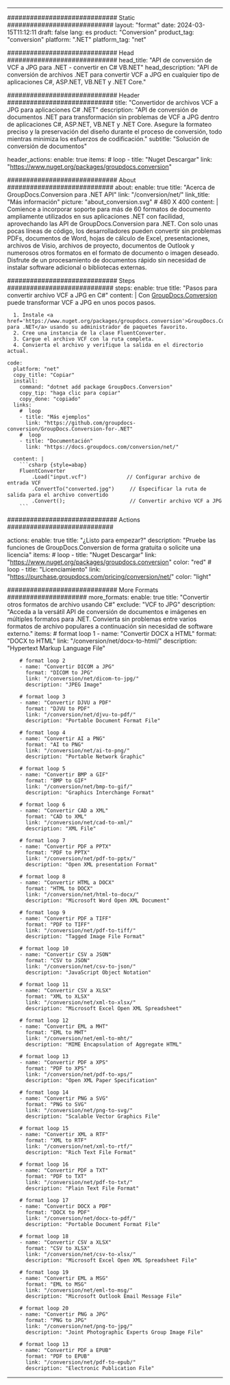  
---
############################# Static ############################
layout: "format"
date: 2024-03-15T11:12:11
draft: false
lang: es
product: "Conversion"
product_tag: "conversion"
platform: ".NET"
platform_tag: "net"

############################# Head #############################
head_title: "API de conversión de VCF a JPG para .NET - convertir en C# VB.NET"
head_description: "API de conversión de archivos .NET para convertir VCF a JPG en cualquier tipo de aplicaciones C#, ASP.NET, VB.NET y .NET Core."

############################# Header ############################
title: "Convertidor de archivos VCF a JPG para aplicaciones C# .NET" 
description: "API de conversión de documentos .NET para transformación sin problemas de VCF a JPG dentro de aplicaciones C#, ASP.NET, VB.NET y .NET Core. Asegure la formateo preciso y la preservación del diseño durante el proceso de conversión, todo mientras minimiza los esfuerzos de codificación." 
subtitle: "Solución de conversión de documentos" 

header_actions:
  enable: true
  items:
    #  loop
    - title: "Nuget Descargar"
      link: "https://www.nuget.org/packages/groupdocs.conversion"


############################# About ############################
about:
    enable: true
    title: "Acerca de GroupDocs.Conversion para .NET API"
    link: "/conversion/net/"
    link_title: "Más información"
    picture: "about_conversion.svg" # 480 X 400
    content: |
      Comience a incorporar soporte para más de 60 formatos de documento ampliamente utilizados en sus aplicaciones .NET con facilidad, aprovechando las API de GroupDocs.Conversion para .NET. Con solo unas pocas líneas de código, los desarrolladores pueden convertir sin problemas PDFs, documentos de Word, hojas de cálculo de Excel, presentaciones, archivos de Visio, archivos de proyecto, documentos de Outlook y numerosos otros formatos en el formato de documento o imagen deseado. Disfrute de un procesamiento de documentos rápido sin necesidad de instalar software adicional o bibliotecas externas.


############################# Steps ############################
steps:
    enable: true
    title: "Pasos para convertir archivo VCF a JPG en C#" 
    content: |
      Con <a href='https://products.groupdocs.com/conversion/net/'>GroupDocs.Conversion</a> puede transformar VCF a JPG en unos pocos pasos.
      
      1. Instale <a href='https://www.nuget.org/packages/groupdocs.conversion'>GroupDocs.Conversion para .NET</a> usando su administrador de paquetes favorito. 
      2. Cree una instancia de la clase FluentConverter.  
      3. Cargue el archivo VCF con la ruta completa. 
      4. Convierta el archivo y verifique la salida en el directorio actual. 
   
    code:
      platform: "net"
      copy_title: "Copiar"
      install:
        command: "dotnet add package GroupDocs.Conversion"
        copy_tip: "haga clic para copiar"
        copy_done: "copiado"
      links:
        #  loop
        - title: "Más ejemplos"
          link: "https://github.com/groupdocs-conversion/GroupDocs.Conversion-for-.NET"
        #  loop
        - title: "Documentación"
          link: "https://docs.groupdocs.com/conversion/net/"
          
      content: |
        ```csharp {style=abap}
        FluentConverter
            .Load("input.vcf")             // Configurar archivo de entrada VCF
            .ConvertTo("converted.jpg")     // Especificar la ruta de salida para el archivo convertido
            .Convert();                     // Convertir archivo VCF a JPG        
        ```            

############################# Actions ############################

actions:
  enable: true
  title: "¿Listo para empezar?"
  description: "Pruebe las funciones de GroupDocs.Conversion de forma gratuita o solicite una licencia"
  items:
    #  loop
    - title: "Nuget Descargar"
      link: "https://www.nuget.org/packages/groupdocs.conversion"
      color: "red"
        #  loop
    - title: "Licenciamiento"
      link: "https://purchase.groupdocs.com/pricing/conversion/net/"
      color: "light"


############################# More Formats #####################
more_formats:
    enable: true
    title: "Convertir otros formatos de archivo usando C#"
    exclude: "VCF to JPG"
    description: "Acceda a la versátil API de conversión de documentos e imágenes en múltiples formatos para .NET. Convierta sin problemas entre varios formatos de archivo populares a continuación sin necesidad de software externo."
    items: 
        # format loop 1
        - name: "Convertir DOCX a HTML"
          format: "DOCX to HTML"
          link: "/conversion/net/docx-to-html/"
          description: "Hypertext Markup Language File" 

        # format loop 2
        - name: "Convertir DICOM a JPG" 
          format: "DICOM to JPG"
          link: "/conversion/net/dicom-to-jpg/"
          description: "JPEG Image" 

        # format loop 3
        - name: "Convertir DJVU a PDF"
          format: "DJVU to PDF"
          link: "/conversion/net/djvu-to-pdf/"
          description: "Portable Document Format File" 

        # format loop 4
        - name: "Convertir AI a PNG"
          format: "AI to PNG"
          link: "/conversion/net/ai-to-png/"
          description: "Portable Network Graphic" 

        # format loop 5
        - name: "Convertir BMP a GIF"
          format: "BMP to GIF"
          link: "/conversion/net/bmp-to-gif/"
          description: "Graphics Interchange Format"

        # format loop 6
        - name: "Convertir CAD a XML"
          format: "CAD to XML"
          link: "/conversion/net/cad-to-xml/"
          description: "XML File"

        # format loop 7
        - name: "Convertir PDF a PPTX"
          format: "PDF to PPTX"
          link: "/conversion/net/pdf-to-pptx/"
          description: "Open XML presentation Format"

        # format loop 8
        - name: "Convertir HTML a DOCX"
          format: "HTML to DOCX"
          link: "/conversion/net/html-to-docx/"
          description: "Microsoft Word Open XML Document"

        # format loop 9
        - name: "Convertir PDF a TIFF"
          format: "PDF to TIFF"
          link: "/conversion/net/pdf-to-tiff/"
          description: "Tagged Image File Format" 

        # format loop 10
        - name: "Convertir CSV a JSON" 
          format: "CSV to JSON"
          link: "/conversion/net/csv-to-json/"
          description: "JavaScript Object Notation" 

        # format loop 11
        - name: "Convertir CSV a XLSX" 
          format: "XML to XLSX"
          link: "/conversion/net/xml-to-xlsx/"
          description: "Microsoft Excel Open XML Spreadsheet"  
          
        # format loop 12
        - name: "Convertir EML a MHT"
          format: "EML to MHT"
          link: "/conversion/net/eml-to-mht/"
          description: "MIME Encapsulation of Aggregate HTML"  
              
        # format loop 13
        - name: "Convertir PDF a XPS"
          format: "PDF to XPS"
          link: "/conversion/net/pdf-to-xps/"
          description: "Open XML Paper Specification" 
          
        # format loop 14
        - name: "Convertir PNG a SVG"
          format: "PNG to SVG"
          link: "/conversion/net/png-to-svg/"
          description: "Scalable Vector Graphics File" 
          
        # format loop 15
        - name: "Convertir XML a RTF"
          format: "XML to RTF"
          link: "/conversion/net/xml-to-rtf/"
          description: "Rich Text File Format"
          
        # format loop 16
        - name: "Convertir PDF a TXT"
          format: "PDF to TXT"
          link: "/conversion/net/pdf-to-txt/"
          description: "Plain Text File Format"              
        
        # format loop 17
        - name: "Convertir DOCX a PDF"
          format: "DOCX to PDF"
          link: "/conversion/net/docx-to-pdf/"
          description: "Portable Document Format File"
 
        # format loop 18
        - name: "Convertir CSV a XLSX"
          format: "CSV to XLSX"
          link: "/conversion/net/csv-to-xlsx/"
          description: "Microsoft Excel Open XML Spreadsheet File"
 
        # format loop 19
        - name: "Convertir EML a MSG"
          format: "EML to MSG"
          link: "/conversion/net/eml-to-msg/"
          description: "Microsoft Outlook Email Message File"

        # format loop 20
        - name: "Convertir PNG a JPG"
          format: "PNG to JPG"
          link: "/conversion/net/png-to-jpg/"
          description: "Joint Photographic Experts Group Image File"

        # format loop 13
        - name: "Convertir PDF a EPUB"
          format: "PDF to EPUB"
          link: "/conversion/net/pdf-to-epub/"
          description: "Electronic Publication File"

---
